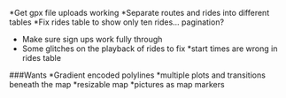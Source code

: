 *Get gpx file uploads working
*Separate routes and rides into different tables
*Fix rides table to show only ten rides... pagination?
* Make sure sign ups work fully through
* Some glitches on the playback of rides to fix
*start times are wrong in rides table

###Wants
*Gradient encoded polylines
*multiple plots and transitions beneath the map
*resizable map
*pictures as map markers

